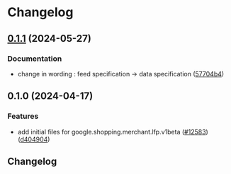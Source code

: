 # Changelog

## [0.1.1](https://github.com/googleapis/google-cloud-python/compare/google-shopping-merchant-lfp-v0.1.0...google-shopping-merchant-lfp-v0.1.1) (2024-05-27)


### Documentation

* change in wording : feed specification -&gt; data specification ([57704b4](https://github.com/googleapis/google-cloud-python/commit/57704b4dec3397ad91e76f338c03e7e955ffcfa9))

## 0.1.0 (2024-04-17)


### Features

* add initial files for google.shopping.merchant.lfp.v1beta ([#12583](https://github.com/googleapis/google-cloud-python/issues/12583)) ([d404904](https://github.com/googleapis/google-cloud-python/commit/d404904ad6b34e8233d5e2c2f469b058716f233a))

## Changelog
